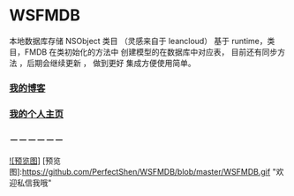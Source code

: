 # WSFMDB
本地数据库存储 NSObject 类目  （灵感来自于 leancloud）
基于 runtime，类目，FMDB  在类初始化的方法中 创建模型的在数据库中对应表， 目前还有同步方法 ，后期会继续更新 ， 做到更好
集成方便使用简单。

### [我的博客](http://www.cnblogs.com/Seeulater/ "欢迎私信我哦")

### [我的个人主页](http://perfectshen.github.io "欢迎交流讨论")


### －－－－－－
[![预览图]](http://www.cnblogs.com/Seeulater/)
[预览图]:https://github.com/PerfectShen/WSFMDB/blob/master/WSFMDB.gif "欢迎私信我哦"
